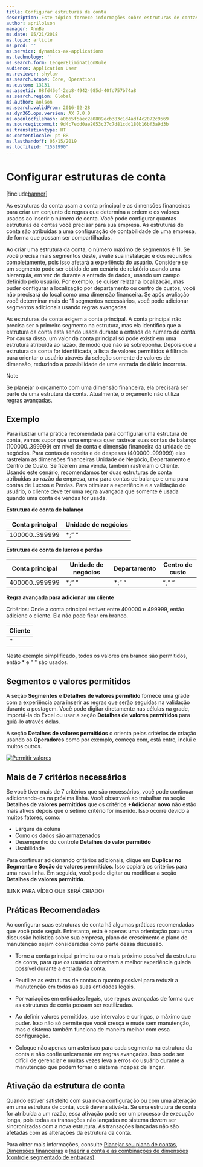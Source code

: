 ```yaml
---
title: Configurar estruturas de conta
description: Este tópico fornece informações sobre estruturas de contas e dimensões financeiras.
author: aprilolson
manager: AnnBe
ms.date: 05/21/2018
ms.topic: article
ms.prod: ''
ms.service: dynamics-ax-applications
ms.technology: ''
ms.search.form: LedgerEliminationRule
audience: Application User
ms.reviewer: shylaw
ms.search.scope: Core, Operations
ms.custom: 13131
ms.assetid: 08fd46ef-2eb8-4942-985d-40fd757b74a8
ms.search.region: Global
ms.author: aolson
ms.search.validFrom: 2016-02-28
ms.dyn365.ops.version: AX 7.0.0
ms.openlocfilehash: a0665f5aec2a0809ecb383c1d4adf4c2072c9569
ms.sourcegitcommit: 9d4c7edd0ae2053c37c7d81cdd180b16bf3a9d3b
ms.translationtype: HT
ms.contentlocale: pt-BR
ms.lasthandoff: 05/15/2019
ms.locfileid: "1551990"
---
```

# <a name="configure-account-structures"></a>Configurar estruturas de conta

[!include[banner](../includes/banner.md)]

As estruturas da conta usam a conta principal e as dimensões financeiras para criar um conjunto de regras que determina a ordem e os valores usados ao inserir o número de conta. Você pode configurar quantas estruturas de contas você precisar para sua empresa. As estruturas de conta são atribuídas a uma configuração de contabilidade de uma empresa, de forma que possam ser compartilhadas.

Ao criar uma estrutura da conta, o número máximo de segmentos é 11. Se você precisa mais segmentos deste, avalie sua instalação e dos requisitos completamente, pois isso afetará a experiência do usuário. Considere se um segmento pode ser obtido de um cenário de relatório usando uma hierarquia, em vez de durante a entrada de dados, usando um campo definido pelo usuário. Por exemplo, se quiser relatar a localização, mas puder configurar a localização por departamento ou centro de custos, você não precisará do local como uma dimensão financeira. Se após avaliação você determinar mais de 11 segmentos necessários, você pode adicionar segmentos adicionais usando regras avançadas.

As estruturas de conta exigem a conta principal. A conta principal não precisa ser o primeiro segmento na estrutura, mas ela identifica que a estrutura da conta está sendo usada durante a entrada de número de conta. Por causa disso, um valor da conta principal só pode existir em uma estrutura atribuída ao razão, de modo que não se sobreponha. Depois que a estrutura da conta for identificada, a lista de valores permitidos é filtrada para orientar o usuário através da seleção somente de valores de dimensão, reduzindo a possibilidade de uma entrada de diário incorreta.

> [!NOTE] 
> Se planejar o orçamento com uma dimensão financeira, ela precisará ser parte de uma estrutura da conta. Atualmente, o orçamento não utiliza regras avançadas.

## <a name="example"></a>Exemplo
Para ilustrar uma prática recomendada para configurar uma estrutura de conta, vamos supor que uma empresa quer rastrear suas contas de balanço (100000..399999) em nível de conta e dimensão financeira da unidade de negócios. Para contas de receita e de despesas (400000..999999) elas rastreiam as dimensões financeiras Unidade de Negócio, Departamento e Centro de Custo. Se fizerem uma venda, também rastreiam o Cliente. Usando este cenário, recomendamos ter duas estruturas de conta atribuídas ao razão da empresa, uma para contas de balanço e uma para contas de Lucros e Perdas. Para otimizar a experiência e a validação do usuário, o cliente deve ter uma regra avançada que somente é usada quando uma conta de vendas for usada.

**Estrutura de conta de balanço**

|Conta principal          | Unidade de negócios    |
|----------------------|-----------|
|100000..399999 | *;” “|

**Estrutura de conta de lucros e perdas**

|Conta principal          | Unidade de negócios    |Departamento          | Centro de custo    |
|----------------------|-----------|----------------------|-----------|
|400000..999999 | *;” “|*;” “|*;” “|*;” “|

**Regra avançada para adicionar um cliente**

Critérios: Onde a conta principal estiver entre 400000 e 499999, então adicione o cliente. Ela não pode ficar em branco.

|Cliente         |
|-----------------|
|* |

Neste exemplo simplificado, todos os valores em branco são permitidos, então * e " " são usados.

## <a name="segments-and-allowed-values"></a>Segmentos e valores permitidos
A seção **Segmentos** e **Detalhes de valores permitido** fornece uma grade com a experiência para inserir as regras que serão seguidas na validação durante a postagem. Você pode digitar diretamente nas células na grade, importá-la do Excel ou usar a seção **Detalhes de valores permitidos** para guiá-lo através delas.

A seção **Detalhes de valores permitidos** o orienta pelos critérios de criação usando os **Operadores** como por exemplo, começa com, está entre, inclui e muitos outros.

[![Permitir valores](./media/account.png)](./media/account.png) 

## <a name="more-than-7-criteria-needed"></a>Mais de 7 critérios necessários

Se você tiver mais de 7 critérios que são necessários, você pode continuar adicionando-os na próxima linha. Você observará ao trabalhar na seção **Detalhes de valores permitidos** que os critérios **+Adicionar novo** não estão mais ativos depois que o sétimo critério for inserido. Isso ocorre devido a muitos fatores, como: 
 - Largura da coluna 
 - Como os dados são armazenados 
 - Desempenho do controle **Detalhes do valor permitido**
 - Usabilidade  
 
Para continuar adicionando critérios adicionais, clique em **Duplicar no Segmento** e **Seção de valores permitidos**. Isso copiará os critérios para uma nova linha. Em seguida, você pode digitar ou modificar a seção **Detalhes de valores permitido**.

(LINK PARA VÍDEO QUE SERÁ CRIADO)

## <a name="best-practices"></a>Práticas Recomendadas
Ao configurar suas estruturas de conta há algumas práticas recomendadas que você pode seguir. Entretanto, esta é apenas uma orientação para uma discussão holística sobre sua empresa, plano de crescimento e plano de manutenção sejam consideradas como parte dessa discussão.

- Torne a conta principal primeira ou o mais próximo possível da estrutura da conta, para que os usuários obtenham a melhor experiência guiada possível durante a entrada da conta.

- Reutilize as estruturas de contas o quanto possível para reduzir a manutenção em todas as suas entidades legais.

- Por variações em entidades legais, use regras avançadas de forma que as estruturas de conta possam ser reutilizadas.

- Ao definir valores permitidos, use intervalos e curingas, o máximo que puder. Isso não só permite que você cresça e mude sem manutenção, mas o sistema também funciona de maneira melhor com essa configuração.

- Coloque não apenas um asterisco para cada segmento na estrutura da conta e não confie unicamente em regras avançadas. Isso pode ser difícil de gerenciar e muitas vezes leva a erros do usuário durante a manutenção que podem tornar o sistema incapaz de lançar.

## <a name="account-structure-activation"></a>Ativação da estrutura de conta
Quando estiver satisfeito com sua nova configuração ou com uma alteração em uma estrutura de conta, você deverá ativá-la. Se uma estrutura de conta for atribuída a um razão, essa ativação pode ser um processo de execução longa, pois todas as transações não lançadas no sistema devem ser sincronizadas com a nova estrutura. As transações lançadas não são afetadas com as alterações da estrutura da conta.

Para obter mais informações, consulte [Planejar seu plano de contas](plan-chart-of-accounts.md), [Dimensões financeiras](financial-dimensions.md) e [Inserir a conta e as combinações de dimensões (controle segmentado de entradas)](enter-account-dimension-combinations-segmented-entry-control.md).
